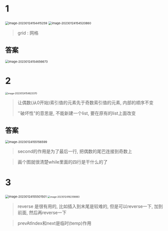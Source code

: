 # 1

<img src="C:\Users\weiziheng\AppData\Roaming\Typora\typora-user-images\image-20230124154415259.png" alt="image-20230124154415259" style="zoom:67%;" />

<img src="C:\Users\weiziheng\AppData\Roaming\Typora\typora-user-images\image-20230124154520860.png" alt="image-20230124154520860" style="zoom:67%;" />

> grid : 网格

## 答案

<img src="C:\Users\weiziheng\AppData\Roaming\Typora\typora-user-images\image-20230124154656673.png" alt="image-20230124154656673" style="zoom:67%;" />

# 2

<img src="C:\Users\weiziheng\AppData\Roaming\Typora\typora-user-images\image-20230124154823370.png" alt="image-20230124154823370" style="zoom: 50%;" />

> 让偶数(从0开始)索引值的元素先于奇数索引值的元素, 内部的顺序不变
>
> ''破坏性"的意思是, 不能新建一个list, 要在原有的list上面改变 

## 答案

<img src="C:\Users\weiziheng\AppData\Roaming\Typora\typora-user-images\image-20230124155156599.png" alt="image-20230124155156599" style="zoom: 67%;" />

> second的作用是为了最后一行, 把偶数的尾巴连接到奇数上

> 画个图就很清楚while里面的四行是干什么的了

# 3

<img src="C:\Users\weiziheng\AppData\Roaming\Typora\typora-user-images\image-20230124155501501.png" alt="image-20230124155501501" style="zoom:67%;" />

<img src="C:\Users\weiziheng\AppData\Roaming\Typora\typora-user-images\image-20230124162356663.png" alt="image-20230124162356663" style="zoom:50%;" />

> reverse 是很有用的, 比如插入到末尾是较难的, 但是可以reverse一下, 加到前面, 然后再reverse一下

> prevAtIndex和next是临时(temp)作用